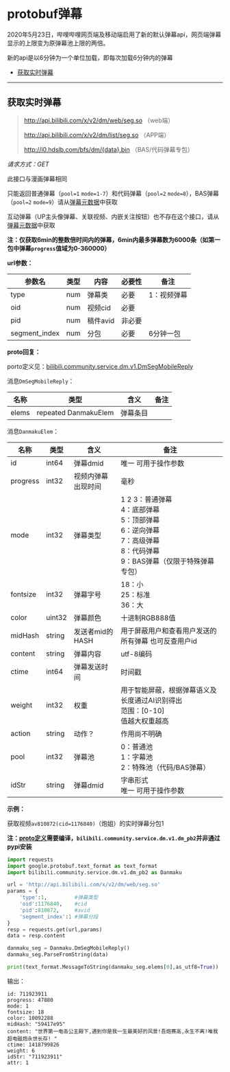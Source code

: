 # protobuf弹幕

2020年5月23日，哔哩哔哩网页端及移动端启用了新的默认弹幕api，网页端弹幕显示的上限变为原弹幕池上限的两倍。

新的api是以6分钟为一个单位加载，即每次加载6分钟内的弹幕

- [获取实时弹幕](#获取实时弹幕)

---

## 获取实时弹幕

> http://api.bilibili.com/x/v2/dm/web/seg.so （web端）
>
> http://api.bilibili.com/x/v2/dm/list/seg.so （APP端）
>
> http://i0.hdslb.com/bfs/dm/{data}.bin （BAS/代码弹幕专包）

*请求方式：GET*

此接口与漫画弹幕相同

只能返回普通弹幕（`pool=1` `mode=1-7`）和代码弹幕（`pool=2` `mode=8`），BAS弹幕（`pool=2` `mode=9`）请从[弹幕元数据](danmaku_view_proto.md)中获取

互动弹幕（UP主头像弹幕、关联视频、内嵌关注按钮）也不存在这个接口，请从[弹幕元数据](danmaku_view_proto.md)中获取

**注：仅获取6min的整数倍时间内的弹幕，6min内最多弹幕数为6000条（如第一包中弹幕`progress`值域为0-360000）**

**url参数：**

| 参数名        | 类型 | 内容     | 必要性 | 备注        |
| ------------- | ---- | -------- | ------ | ----------- |
| type          | num  | 弹幕类   | 必要   | 1：视频弹幕 |
| oid           | num  | 视频cid  | 必要   |             |
| pid           | num  | 稿件avid | 非必要 |             |
| segment_index | num  | 分包     | 必要   | 6分钟一包   |

**proto回复：**

porto定义见：[bilibili.community.service.dm.v1.DmSegMobileReply](../grpc_api/bilibili/community/service/dm/v1/dm.proto)

消息`DmSegMobileReply`：

| 名称  | 类型                 | 含义     | 备注 |
| ----- | -------------------- | -------- | ---- |
| elems | repeated DanmakuElem | 弹幕条目 |      |

消息`DanmakuElem`：

| 名称     | 类型   | 含义               | 备注                                                         |
| -------- | ------ | ------------------ | ------------------------------------------------------------ |
| id       | int64  | 弹幕dmid           | 唯一  可用于操作参数                                         |
| progress | int32  | 视频内弹幕出现时间 | 毫秒                                                         |
| mode     | int32  | 弹幕类型           | 1 2 3：普通弹幕<br />4：底部弹幕<br />5：顶部弹幕<br />6：逆向弹幕<br />7：高级弹幕<br />8：代码弹幕<br />9：BAS弹幕（仅限于特殊弹幕专包） |
| fontsize | int32  | 弹幕字号           | 18：小<br />25：标准<br />36：大                             |
| color    | uint32 | 弹幕颜色           | 十进制RGB888值                                               |
| midHash  | string | 发送者mid的HASH    | 用于屏蔽用户和查看用户发送的所有弹幕   也可反查用户id        |
| content  | string | 弹幕内容           | utf-8编码                                                    |
| ctime    | int64  | 弹幕发送时间       | 时间戳                                                       |
| weight   | int32  | 权重               | 用于智能屏蔽，根据弹幕语义及长度通过AI识别得出<br />范围：[0-10]<br />值越大权重越高 |
| action   | string | 动作？             | 作用尚不明确                                                 |
| pool     | int32  | 弹幕池             | 0：普通池<br />1：字幕池<br />2：特殊池（代码/BAS弹幕）      |
| idStr    | string | 弹幕dmid           | 字串形式<br />唯一  可用于操作参数                           |

**示例：**

获取视频`av810872(cid=1176840)`（炮姐）的实时弹幕分包1

**注：[proto定义](../grpc_api/bilibili/community/service/dm/v1/dm.proto)需要编译，`bilibili.community.service.dm.v1.dm_pb2`并非通过pypi安装**

```python
import requests
import google.protobuf.text_format as text_format
import bilibili.community.service.dm.v1.dm_pb2 as Danmaku

url = 'http://api.bilibili.com/x/v2/dm/web/seg.so'
params = {
    'type':1,         #弹幕类型
    'oid':1176840,    #cid
    'pid':810872,     #avid
    'segment_index':1 #弹幕分段
}
resp = requests.get(url,params)
data = resp.content

danmaku_seg = Danmaku.DmSegMobileReply()
danmaku_seg.ParseFromString(data)

print(text_format.MessageToString(danmaku_seg.elems[0],as_utf8=True))
```

输出：

```
id: 711923911
progress: 47880
mode: 1
fontsize: 18
color: 10092288
midHash: "59417e95"
content: "世界第一电击公主殿下,遇到你是我一生最美好的风景!吾炮赛高,永生不离!唯我超电磁炮永世长存! "
ctime: 1418799826
weight: 6
idStr: "711923911"
attr: 1
```

